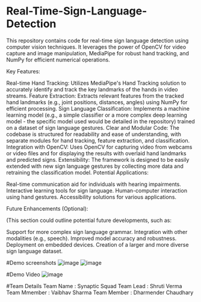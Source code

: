 # Real-Time-Sign-Language-Detection

This repository contains code for real-time sign language detection using computer vision techniques. It leverages the power of OpenCV for video capture and image manipulation, MediaPipe for robust hand tracking, and NumPy for efficient numerical operations.

Key Features:

Real-time Hand Tracking: Utilizes MediaPipe's Hand Tracking solution to accurately identify and track the key landmarks of the hands in video streams.
Feature Extraction: Extracts relevant features from the tracked hand landmarks (e.g., joint positions, distances, angles) using NumPy for efficient processing.
Sign Language Classification: Implements a machine learning model (e.g., a simple classifier or a more complex deep learning model - the specific model used would be detailed in the repository) trained on a dataset of sign language gestures.
Clear and Modular Code: The codebase is structured for readability and ease of understanding, with separate modules for hand tracking, feature extraction, and classification.
Integration with OpenCV: Uses OpenCV for capturing video from webcams or video files and for displaying the results with overlaid hand landmarks and predicted signs.
Extensibility: The framework is designed to be easily extended with new sign language gestures by collecting more data and retraining the classification model.
Potential Applications:

Real-time communication aid for individuals with hearing impairments.
Interactive learning tools for sign language.
Human-computer interaction using hand gestures.
Accessibility solutions for various applications.

Future Enhancements (Optional):

(This section could outline potential future developments, such as:

Support for more complex sign language grammar.
Integration with other modalities (e.g., speech).
Improved model accuracy and robustness.
Deployment on embedded devices.
Creation of a larger and more diverse sign language dataset.

#Demo screenshots
![image](https://github.com/user-attachments/assets/2cfb5431-01a9-4d8c-a2e5-ef2867dbf62c)
![image](https://github.com/user-attachments/assets/9a8650ae-d04b-49a7-a8c5-6db4b72b197a)

#Demo Video
![image](https://github.com/user-attachments/assets/4ac5fd19-7b88-4936-87e7-569cbbef7be6)






#Team Details
Team Name : Synaptic Squad
Team Lead : Shruti Verma
Team Mmember : Vaibhav Sharma
Team Member : Dharmender Chaudhary
